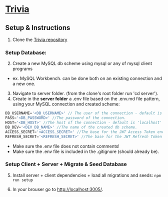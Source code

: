 
# [Trivia](https://silken-avatar-312712.ey.r.appspot.com)

## Setup & Instructions
1. Clone the [Trivia repository](https://github.com/DGorgula/trivia)
### Setup Database:
2. Create a new MySQL db scheme using mysql or any of mysql client programs
 - ex. MySQL Workbench. can be done both on an existing connection and a new one.
3. Navigate to server folder. (from the clone's root folder run 'cd server').
4. Create in the <b>server folder</b> a .env file based on the .env.md file pattern, using your MySQL connection and created scheme:

  ```javascript
  DB_USERNAME='<DB_USERNAME>' // The user of the connection - default is 'root'.
  PASS='<DB_PASSWORD>' //The password of the connection.
  HOST='<DB_HOST>' //The host of the connection - default is 'localhost' or '127.0.0.1'.
  DB_DEV='<DEV_DB_NAME>' //The name of the created db scheme.
  ACCESS_SECRET='<ACCESS_SECRET>' //The base for the JWT Access Token encryption. Should not be empty.
  REFRESH_SECRET='<REFRESH_SECRET>' //The base for the JWT Refresh Token encryption. Should not be empty.
  ```
   - Make sure the .env file does not contain comments!
   - Make sure the .env file is included in the .gitignore (should already be).

### Setup Client + Server + Migrate & Seed Database
5. Install server + client dependencies + load all migrations and seeds: `npm run setup`

6. In your brouser go to [http://localhost:3005/](http://localhost:3005).


